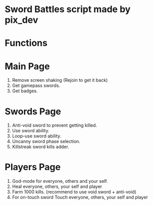 # Sword Battles script made by pix_dev

# Functions
# Main Page
1. Remove screen shaking (Rejoin to get it back) 
2. Get gamepass swords.
3. Get badges. 

# Swords Page
1. Anti-void sword to prevent getting killed. 
2. Use sword ability. 
3. Loop-use sword ability. 
4. Uncanny sword phase selection. 
5. Killstreak sword kills adder. 

# Players Page
1. God-mode for everyone, others and your self.
2. Heal everyone, others, your self and player
3. Farm 1000 kills. (recommend to use void sword + anti-void) 
4. For on-touch sword Touch everyone, others, your self and player

